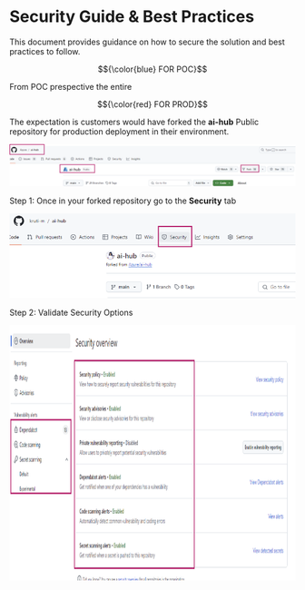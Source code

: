 # Security Guide & Best Practices

This document provides guidance on how to secure the solution and best practices to follow.

$${\color{blue} FOR POC}$$

From POC prespective the entire 

$${\color{red} FOR PROD}$$

The expectation is customers would have forked the **ai-hub** Public repository for production deployment in their environment.

 ![AI Hub](../media/04_AIHub.PNG)

Step 1: Once in your forked repository go to the **Security** tab 

![Security Tab](../media/04_RepoSecurity.PNG)

Step 2: Validate Security Options

<img src='/media/04_SecurityOptions.PNG' width='750' height='450'>


